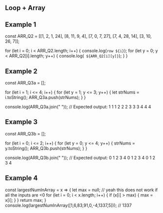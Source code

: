 ## Loop + Array 

## Example 1 
const ARR_Q2 = [[1, 2, 1, 24], [8, 11, 9, 4], [7, 0, 7, 27], [7, 4, 28, 14], [3, 10, 26, 7]];

for (let i = 0; i < ARR_Q2.length; i++) {
   console.log(`row ${i}`);
   for (let y = 0; y < ARR_Q2[i].length; y++) {
       console.log(` ${ARR_Q2[i][y]}`);
   }
}
 <!-- Expected output: row 0
  1
  2
  1
  24
 row 1
  8
  11
  9
  4
row 2
  7
  0
  7
  27
 row 3 .. etc -->


## Example 2 
const ARR_Q3a = [];

for (let i = 1; i <= 4; i++) {
   for (let y = 1; y <= 3; y++) {
       let strNums = i.toString();
       ARR_Q3a.push(strNums);
   }
}

console.log(ARR_Q3a.join(" "));
// Expected output: 1 1 1 2 2 2 3 3 3 4 4 4

## Example 3 
const ARR_Q3b = [];

for (let i = 0; i <= 2; i++) {
   for (let y = 0; y <= 4; y++) {
       strNums = y.toString();
       ARR_Q3b.push(strNums);
   }
}

console.log(ARR_Q3b.join(" "));
// Expected output: 0 1 2 3 4 0 1 2 3 4 0 1 2 3 4

## Example 4 

const largestNumInArray = x => {
  let max = null; // yeah this does not work if all the inputs are <0
  for (let i = 0; i < x.length; i++) {
    if (x[i] > max) {
      max = x[i];
    }
  }
  return max;
}
console.log(largestNumInArray([1,6,83,91,0,-4,1337,5]));
// 1337
